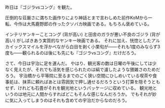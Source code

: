 昨日は『ゴジラvsコング』を観た。

圧倒的な荘厳さに満ちた画作りにより神話とまで言わしめた前作KoMから一転、今作は大馬鹿野郎の作ったクソバカ映画である。もちろん褒めている。

インテリヤンキーことコング (背が高い) と田舎のガラが悪い不良のゴジラ (背が高い) がしばきあう実質的なヤンキー映画である。
それに加え、恍惚としたアルカイックスマイルを浮かべながら白目を剥く小栗旬が――それも1度のみならず3度も――観られるのは後にも先にも『ゴジラvsコング』だけだろう。

さて、今日は宇治に足を運んだ。
やはり、観光客の数は日曜の午後にしては少なく見えたが、それでも活気を感じられたのは絹で濾したような猥雑さのためだろう。
宇治橋から平等院に至るまでのごく狭い空間にひしめいている喫茶や食事処は、抹茶に頼ればあとは雰囲気で押し通せるだろうという打算を隠そうともせず、けれども石畳がそれを観光地というパッケージに収めている。
観光地というのは地元に人間からすればどこもそんな感じなんだろうか。
でもそれが妙に気に入ってしまうのはそれも含めての宇治だからなのだろう。
